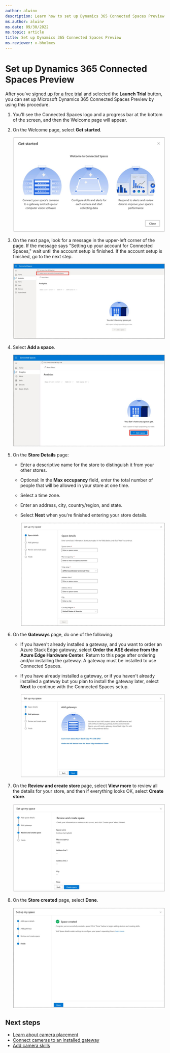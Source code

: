 ```yaml
---
author: alwinv
description: Learn how to set up Dynamics 365 Connected Spaces Preview
ms.author: alwinv
ms.date: 09/30/2022
ms.topic: article
title: Set up Dynamics 365 Connected Spaces Preview
ms.reviewer: v-bholmes
---
```


# Set up Dynamics 365 Connected Spaces Preview

After you've [signed up for a free trial](trial-signup.md) and selected the **Launch Trial** button, you can set up Microsoft Dynamics 365 Connected Spaces Preview by using this procedure. 

1. You'll see the Connected Spaces logo and a progress bar at the bottom of the screen, and then the Welcome page will appear. 

2. On the Welcome page, select **Get started**.

   ![Screenshot of Get started page.](media/setup-welcome.JPG "Screenshot of Get started page")

3. On the next page, look for a message in the upper-left corner of the page. If the message says "Setting up your account for Connected Spaces," wait until the account setup is finished. If the account setup is finished, go to the next step. 

     ![Screenshot of Setting up your account for Connected Spaces message.](media/setup-installing.JPG "Screenshot of Setting up your account for Connected Spaces message")
  
4. Select **Add a space**.

   ![Screenshot of Get started page with Add a store highlighted.](media/setup-add-space.JPG "Screenshot of Get started page with Add a store highlighted")

5. On the **Store Details** page:

    - Enter a descriptive name for the store to distinguish it from your other stores.

    - Optional: In the **Max occupancy** field, enter the total number of people that will be allowed in your store at one time. 

    - Select a time zone.

    - Enter an address, city, country/region, and state.
    
    - Select **Next** when you're finished entering your store details.

      ![Screenshot of Store details page.](media/setup-space-details.JPG "Screenshot of Store details page")
   
6. On the **Gateways** page, do one of the following:

    - If you haven't already installed a gateway, and you want to order an Azure Stack Edge gateway, select **Order the ASE device from the Azure Edge Hardware Center**. Return to this page after ordering and/or installing the gateway. A gateway must be installed to use Connected Spaces.  
    - If you have already installed a gateway, or if you haven't already installed a gateway but you plan to install the gateway later, select **Next** to continue with the Connected Spaces setup.

        ![Screenshot of Gateways page.](media/setup-add-gateways.JPG "Screenshot of Gateways page")
        
7. On the **Review and create store** page, select **View more** to review all the details for your store, and then if everything looks OK, select **Create store**.

    ![Screenshot of Review and create store page.](media/setup-review-space.JPG "Screenshot of Review and create store page")
    
8. On the **Store created** page, select **Done**.

    ![Screenshot of Done page.](media/setup-created.JPG "Screenshot of Done page")

## Next steps

- [Learn about camera placement](camera-placement-checklist.md)
- [Connect cameras to an installed gateway](web-app-cameras-connect.md)
- [Add camera skills](web-app-cameras-add-skills.md)
